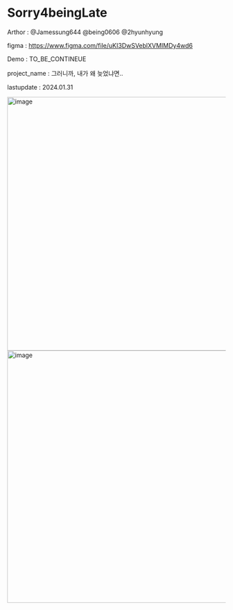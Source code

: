 # Sorry4beingLate

Arthor : @Jamessung644 @being0606 @2hyunhyung

figma : https://www.figma.com/file/uKI3DwSVeblXVMIMDy4wd6

Demo : TO_BE_CONTINEUE


project_name : 그러니까, 내가 왜 늦었냐면..


lastupdate : 2024.01.31

<img width="584" alt="image" src="https://github.com/jamessung644/Sorry4beingLate/assets/108217086/de2755d4-aae1-4d85-816c-8ba6d691dc05">

<img width="581" alt="image" src="https://github.com/jamessung644/Sorry4beingLate/assets/108217086/b0783271-6411-465a-819e-389c5bb71ae1">


